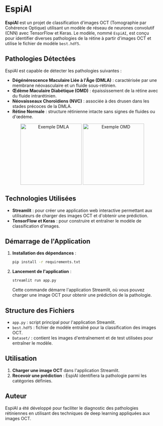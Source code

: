 
# EspiAI

**EspiAI** est un projet de classification d'images OCT (Tomographie par Cohérence Optique) utilisant un modèle de réseau de neurones convolutif (CNN) avec TensorFlow et Keras. Le modèle, nommé `EspiAI`, est conçu pour identifier diverses pathologies de la rétine à partir d'images OCT et utilise le fichier de modèle `best.hdf5`.

## Pathologies Détectées

EspiAI est capable de détecter les pathologies suivantes :

- **Dégénérescence Maculaire Liée à l'Âge (DMLA)** : caractérisée par une membrane néovasculaire et un fluide sous-rétinien.
- **Œdème Maculaire Diabétique (OMD)** : épaississement de la rétine avec du fluide intrarétinien.
- **Néovaisseaux Choroïdiens (NVC)** : associée à des drusen dans les stades précoces de la DMLA.
- **Rétine Normale** : structure rétinienne intacte sans signes de fluides ou d'œdème.

<p align="center">
  <img src="https://github.com/IndySof/EpsiAI/blob/master/Dataset/test/DMLA/DRUSEN-8549730-2.jpeg" alt="Exemple DMLA" width="200"/>
  <img src="https://github.com/IndySof/EpsiAI/blob/master/Dataset/train/OMD/DME-1072015-2.jpeg" alt="Exemple OMD" width="200"/>
</p>

## Technologies Utilisées

- **Streamlit** : pour créer une application web interactive permettant aux utilisateurs de charger des images OCT et d'obtenir une prédiction.
- **TensorFlow et Keras** : pour construire et entraîner le modèle de classification d'images.

## Démarrage de l'Application

1. **Installation des dépendances** :
   ```bash
   pip install -r requirements.txt
   ```

2. **Lancement de l'application** :
   ```bash
   streamlit run app.py
   ```

   Cette commande démarre l'application Streamlit, où vous pouvez charger une image OCT pour obtenir une prédiction de la pathologie.

## Structure des Fichiers

- `app.py` : script principal pour l'application Streamlit.
- `best.hdf5` : fichier de modèle entraîné pour la classification des images OCT.
- `Dataset/` : contient les images d'entraînement et de test utilisées pour entraîner le modèle.

## Utilisation

1. **Charger une image OCT** dans l'application Streamlit.
2. **Recevoir une prédiction** : EspiAI identifiera la pathologie parmi les catégories définies.

## Auteur

EspiAI a été développé pour faciliter le diagnostic des pathologies rétiniennes en utilisant des techniques de deep learning appliquées aux images OCT.
